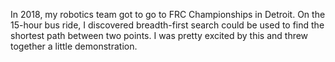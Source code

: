 In 2018, my robotics team got to go to FRC Championships in Detroit. On the 15-hour bus ride, I discovered breadth-first search could be used to find the shortest path between two points. I was pretty excited by this and threw together a little demonstration.  

